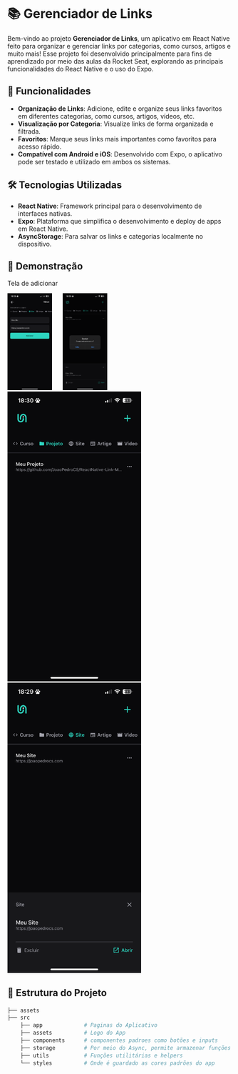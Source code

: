 # 📚 Gerenciador de Links

Bem-vindo ao projeto **Gerenciador de Links**, um aplicativo em React Native feito para organizar e gerenciar links por categorias, como cursos, artigos e muito mais! Esse projeto foi desenvolvido principalmente para fins de aprendizado por meio das aulas da Rocket Seat, explorando as principais funcionalidades do React Native e o uso do Expo.

## 🚀 Funcionalidades

- **Organização de Links**: Adicione, edite e organize seus links favoritos em diferentes categorias, como cursos, artigos, vídeos, etc.
- **Visualização por Categoria**: Visualize links de forma organizada e filtrada.
- **Favoritos**: Marque seus links mais importantes como favoritos para acesso rápido.
- **Compatível com Android e iOS**: Desenvolvido com Expo, o aplicativo pode ser testado e utilizado em ambos os sistemas.

## 🛠️ Tecnologias Utilizadas

- **React Native**: Framework principal para o desenvolvimento de interfaces nativas.
- **Expo**: Plataforma que simplifica o desenvolvimento e deploy de apps em React Native.
- **AsyncStorage**: Para salvar os links e categorias localmente no dispositivo.

## 📸 Demonstração

Tela de adicionar

<img src="/readmeAssets/add.png" alt="Tela 1" width="100" style="display: inline-block; margin-right: 20px;" />

<img src="/readmeAssets/delete.png" alt="Tela 2" width="100" style="display: inline-block;" />

<img src="/readmeAssets/diff.png" alt="Tela Principal do App" width="300" />

<img src="/readmeAssets/main.png" alt="Tela Principal do App" width="300" />


## 📂 Estrutura do Projeto

```bash
├── assets
├── src
    ├── app             # Paginas do Aplicativo
    ├── assets          # Logo do App
    ├── components      # componentes padroes como botões e inputs
    ├── storage         # Por meio do Async, permite armazenar funções que salvam/atualizam/removem os links
    ├── utils           # Funções utilitárias e helpers
    └── styles          # Onde é guardado as cores padrões do app